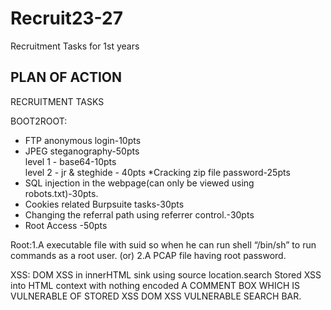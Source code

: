 # Recruit23-27
Recruitment Tasks for 1st years 

## PLAN OF ACTION ##

RECRUITMENT TASKS

BOOT2ROOT:

* FTP anonymous login-10pts
* JPEG steganography-50pts
      <br><t> level 1 - base64-10pts
      <br><t>level 2 - jr & steghide - 40pts
*Cracking zip file password-25pts
* SQL injection in the webpage(can only be viewed using robots.txt)-30pts.
* Cookies related Burpsuite tasks-30pts
* Changing the referral path using referrer control.-30pts
* Root Access -50pts

Root:1.A executable file with suid so when he can run shell “/bin/sh” to run commands as a root user.
(or)
2.A PCAP file having root password.



XSS:
DOM XSS in innerHTML sink using source location.search
Stored XSS into HTML context with nothing encoded
A COMMENT BOX WHICH IS VULNERABLE OF STORED XSS
DOM XSS VULNERABLE SEARCH BAR.
